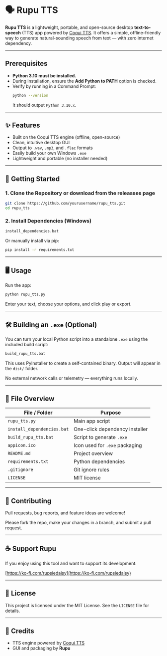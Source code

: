 
# 🗣️ Rupu TTS

**Rupu TTS** is a lightweight, portable, and open-source desktop **text-to-speech** (TTS) app powered by [Coqui TTS](https://github.com/coqui-ai/TTS). It offers a simple, offline-friendly way to generate natural-sounding speech from text — with zero internet dependency.

---

## Prerequisites

- **Python 3.10 must be installed.**
- During installation, ensure the **Add Python to PATH** option is checked.
- Verify by running in a Command Prompt:
  ```bash
  python --version
  ```
  It should output `Python 3.10.x`.

---

## ✨ Features

- Built on the Coqui TTS engine (offline, open-source)
- Clean, intuitive desktop GUI
- Output to `.wav`, `.mp3`, and `.flac` formats
- Easily build your own Windows `.exe`
- Lightweight and portable (no installer needed)

---

## 🚀 Getting Started

### 1. Clone the Repository or download from the releasses page

```bash
git clone https://github.com/yourusername/rupu_tts.git
cd rupu_tts
```

### 2. Install Dependencies (Windows)

```bat
install_dependencies.bat
```

Or manually install via pip:

```bash
pip install -r requirements.txt
```

---

## 🖥️ Usage

Run the app:

```bash
python rupu_tts.py
```

Enter your text, choose your options, and click play or export.

---

## 🛠️ Building an `.exe` (Optional)

You can turn your local Python script into a standalone `.exe` using the included build script:

```bat
build_rupu_tts.bat
```

This uses PyInstaller to create a self-contained binary. Output will appear in the `dist/` folder.

No external network calls or telemetry — everything runs locally.

---

## 📁 File Overview

| File / Folder              | Purpose                               |
|-----------------------------|---------------------------------------|
| `rupu_tts.py`               | Main app script                       |
| `install_dependencies.bat`  | One-click dependency installer        |
| `build_rupu_tts.bat`        | Script to generate `.exe`             |
| `appicon.ico`               | Icon used for `.exe` packaging        |
| `README.md`                 | Project overview                      |
| `requirements.txt`          | Python dependencies                   |
| `.gitignore`                | Git ignore rules                      |
| `LICENSE`                   | MIT license                           |

---

## 🙌 Contributing

Pull requests, bug reports, and feature ideas are welcome!

Please fork the repo, make your changes in a branch, and submit a pull request.

---

## ☕ Support Rupu

If you enjoy using this tool and want to support its development:

[https://ko-fi.com/rupsiedaisy](https://ko-fi.com/rupsiedaisy)

---

## 📄 License

This project is licensed under the MIT License. See the `LICENSE` file for details.

---

## 🙏 Credits

- TTS engine powered by [Coqui TTS](https://github.com/coqui-ai/TTS)
- GUI and packaging by **Rupu**
